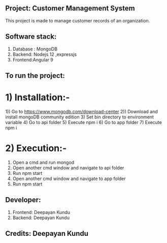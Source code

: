 ## Project: Customer Management System

This project is made to manage customer records of an organization.

## Software stack:
1) Database : MongoDB
2) Backend: Nodejs 12 ,expressjs
3) Frontend:Angular 9

## To run the project:

# 1) Installation:-

1)) Go to https://www.mongodb.com/download-center 
2)) Download and install mongoDB community edition
3) Set bin directory to environment variable
4) Go to api folder
5) Execute npm i
6) Go to app folder
7) Execute npm i 

# 2) Execution:-

 1) Open a cmd and run mongod
 2) Open another cmd window and navigate to api folder
 3) Run npm start
 4) Open another cmd window and navigate to app folder
 5) Run npm start

## Developer:

1) Frontend: Deepayan Kundu
2) Backend: Deepayan Kundu

## Credits: Deepayan Kundu
